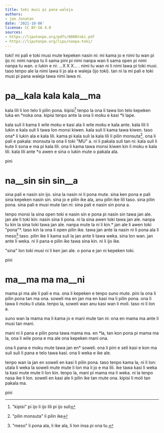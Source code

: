 ```yaml
---
title: toki musi pi pana waleja
authors:
- jan Jonatan
date: '2021-10-06'
license: CC BY-SA 4.0
sources:
- https://liputenpo.org/pdfs/0008toki.pdf
- https://liputenpo.org/lipu/nanpa-toki/
---
```


toki! mi pali e toki musi mute kepeken nasin ni: mi kama jo e nimi tu wan pi ijo ni: nimi nanpa tu li sama pini pi nimi nanpa wan li sama open pi nimi nanpa tu wan. o lukin e ni: ...X X X... . nimi tu wan ni li nimi lawa pi toki musi. taso tenpo ale la nimi lawa li jo ala e waleja (ijo toki). tan ni la mi pali e toki musi pi pana waleja tawa nimi lawa ni.

# pa__kala kala kala__ma

kala lili li lon telo li pilin pona. kipisi[^1] tenpo la ona li tawa lon telo kepeken luka en \*noka ona. kipisi tenpo ante la ona li moku e kasi \*li lape.

[^1]: "kipisi" pi ijo li ijo lili pi ijo suli

kala suli li kama li wile moku e kasi ala li wile moku e kala ante. kala lili li lukin e kala suli li tawa lon monsi kiwen. kala suli li kama tawa kiwen. taso ona\* li lukin ala e kala lili. kama pi kala suli la kala lili li pilin monsuta[^2]. ona li pali e pakala: monsuta la ona li toki "MU" a. ni li pakala suli tan ni: kala suli li kute li sona e ma pi kala lili. ona li kama tawa monsi kiwen kin li moku e kala lili. kala lili ante \*o awen e sina o lukin mute o pakala ala.

pini

[^2]: "pilin monsuta" li pilin ike

# na__sin sin sin__a

sina pali e nasin sin ijo. sina la nasin ni li pona mute. sina ken pona e pali sina kepeken nasin sin. sina jo e pilin ike ala, anu pilin ike lili taso. sina pilin pona. sina pali e musi mute tan ni: sina pali e nasin sin pona a.

tenpo monsi la sina open toki e nasin sin e pona pi nasin sin tawa jan ale. jan ale li toki kin: nasin sina li pona. ni la sina awen toki tawa jan ale. nanpa tu kin la sina toki tawa jan ale. nanpa mute la ni li kin.\* jan ale li awen toki "pona"\*. taso kin la ona li open pilin ike. tawa jan ante la nasin ni li pona ala li meso[^3] taso. pilin ike li kama suli la jan ante li tawa weka. sina lon wan. jan ante li weka. ni li pana e pilin ike tawa sina kin. ni li ijo ike.

"sina" lon toki musi ni li ken jan ale. o pona e jan ni kepeken toki.

pini

[^3]: "meso" li pona ala, li ike ala, li lon insa pi ona tu.

# ma__ma ma ma__ni

mama pi ma ale li pali e ma. ona li kepeken e tenpo suno mute. pini la ona li pilin pona tan ma ona. soweli ma en jan ma en kasi ma li pilin pona. ona li tawa li moku li utala. tenpo la, soweli wan anu kasi wan li moli. taso ni li lon a.

suno wan la mama ma li kama jo e mani mute tan ni: ona en mama ma ante li musi tan mani.

mani ni li pana e pilin pona tawa mama ma. en \*la, tan kon pona pi mama ma la, ona li wile pona e ma ale ona kepeken mani ona.

ona li pana e moku mute tawa jan en\* soweli. ona li pini e seli kasi e kon ma suli suli li pana e telo tawa kasi. ona li weka e ike ale.

tenpo wan la jan en soweli en kasi li pilin pona. taso tenpo kama la, ni li lon: utala li weka la soweli mute mute li lon ma li jo e ma lili. ike tawa kasi li weka la kasi mute mute li lon kin. tenpo la, mani pi mama ma li weka. ni la tenpo nasa ike li lon. soweli en kasi ale li pilin ike tan mute ona. kipisi li moli tan pakala ma.

pini